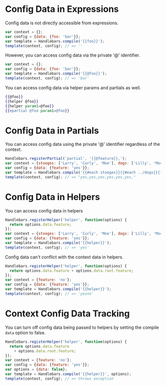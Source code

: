
# Config Data in Expressions

Config data is not directly accessible from expressions.

```js
var context = {};
var config = {data: {foo: 'bar'}};
var template = Handlebars.compile('{{foo}}');
template(context, config); // => ''
```

However, you can access config data via the private '@' identifier.

```js
var context = {};
var config = {data: {foo: 'bar'}};
var template = Handlebars.compile('{{@foo}}');
template(context, config); // => 'bar'
```

You can access config data via helper params and partials as well.

```hbs
{{@foo}}
{{helper @foo}}
{{helper param1=@foo}}
{{>partial @foo param1=@foo}}
```

# Config Data in Partials

You can access config data using the private '@' identifier regardless of the context.

```js
Handlebars.registerPartial('partial', '{{@feature}},');
var context = {stooges: ['Larry', 'Curly', 'Moe'], dogs: ['Lilly', 'Moca'], author: 'Dan'};
var config = {data: {feature: 'yes'}};
var template = Handlebars.compile('{{#each stooges}}{{#each ../dogs}}{{> partial}}{{/each}}{{/each}}');
template(context, config); // => "yes,yes,yes,yes,yes,yes,"
```

# Config Data in Helpers

You can access config data in helpers

```js
Handlebars.registerHelper('helper', function(options) {
  return options.data.feature;
});
var context = {stooges: ['Larry', 'Curly', 'Moe'], dogs: ['Lilly', 'Moca'], author: 'Dan'};
var config = {data: {feature: 'yes'}};
var template = Handlebars.compile('{{helper}}');
template(context, config); // => 'yes'
```

Config data can't conflict with the context data in helpers.

```js
Handlebars.registerHelper('helper', function(options) {
  return options.data.feature + options.data.root.feature;
});
var context = {feature: 'no'};
var config = {data: {feature: 'yes'}};
var template = Handlebars.compile('{{helper}}');
template(context, config); // => 'yesno'
```
# Context Config Data Tracking

You can turn off config data being passed to helpers by setting the compile `data` option to false.

```js
Handlebars.registerHelper('helper', function(options) {
  return options.data.feature
    + options.data.root.feature;
});
var context = {feature: 'no'};
var config = {data: {feature: 'yes'}};
var options = {data: false};
var template = Handlebars.compile('{{helper}}', options);
template(context, config); // => throws exception
```
